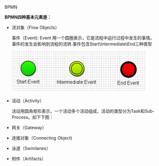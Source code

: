 BPMN

**BPMN四种基本元素是：**

* 流对象（Flow Objects）

  事件（Event\):  Event 用一个圆圈表示，它是流程中运行过程中发生的事情。事件的发生会影响到流程的流转.事件包含Start\Intermediate\End三种类型

  ![](/assets/bpmn_event.png)

* 活动（Activity）

   活动用圆角矩形表示，一个活动多个活动组成，活动的类型分为Task和Sub-Process。如下下图：

  

* 网关（Gateway）

* 连接对象（Connecting Object\)

* 泳道（Swimlanes）

* 附件（Artifacts）



